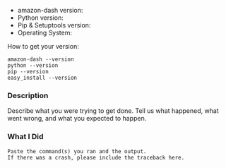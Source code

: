 * amazon-dash version:
* Python version:
* Pip & Setuptools version:
* Operating System:

How to get your version:
```
amazon-dash --version
python --version
pip --version
easy_install --version
```

### Description

Describe what you were trying to get done.
Tell us what happened, what went wrong, and what you expected to happen.

### What I Did

```
Paste the command(s) you ran and the output.
If there was a crash, please include the traceback here.
```
